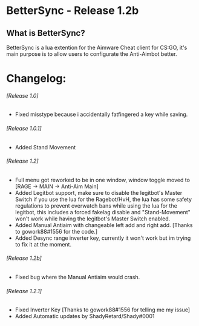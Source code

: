 # BetterSync - Release 1.2b #
## What is BetterSync? ##
BetterSync is a lua extention for the Aimware Cheat client for CS:GO, it's main purpose is to allow users to configurate the Anti-Aimbot
better.

# Changelog: #

###### [Release 1.0] ######
* Fixed misstype because i accidentally fatfingered a key while saving.
  
###### [Release 1.0.1] ######
* Added Stand Movement
  
###### [Release 1.2] ######
* Full menu got reworked to be in one window, window toggle moved to [RAGE -> MAIN -> Anti-Aim Main]
* Added Legitbot support, make sure to disable the legitbot's Master Switch if you use the lua for the Ragebot/HvH,
   the lua has some safety regulations to prevent overwatch bans while using the lua for the legitbot, this includes a forced fakelag
   disable and "Stand-Movement" won't work while having the legitbot's Master Switch enabled.
* Added Manual Antiaim with changeable left add and right add. [Thanks to gowork88#1556 for the code.]
* Added Desync range inverter key, currently it won't work but im trying to fix it at the moment.

###### [Release 1.2b] ######
* Fixed bug where the Manual Antiaim would crash.

###### [Release 1.2.1] ######
* Fixed Inverter Key [Thanks to gowork88#1556 for telling me my issue]
* Added Automatic updates by ShadyRetard/Shady#0001

